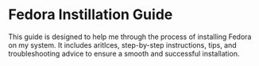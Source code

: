 # Fedora Instillation Guide

This guide is designed to help me through the process of installing Fedora on my system. It includes aritlces, step-by-step instructions, tips, and troubleshooting advice to ensure a smooth and successful installation.
